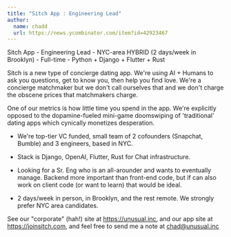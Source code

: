 ```yaml
---
title: "Sitch App : Engineering Lead"
author:
  name: chadd
  url: https://news.ycombinator.com/item?id=42923467
---
```

Sitch App - Engineering Lead - NYC-area HYBRID (2 days&#x2F;week in Brooklyn) - Full-time - Python + Django + Flutter + Rust

Sitch is a new type of concierge dating app. We&#x27;re using AI + Humans to ask you questions, get to know you, then help you find love. We&#x27;re a concierge matchmaker but we don&#x27;t call ourselves that and we don&#x27;t charge the obscene prices that matchmakers charge.

One of our metrics is how little time you spend in the app. We&#x27;re explicitly opposed to the dopamine-fueled mini-game doomswiping of &#x27;traditional&#x27; dating apps which cynically monetizes desperation.

* We&#x27;re top-tier VC funded, small team of 2 cofounders (Snapchat, Bumble) and 3 engineers, based in NYC.

* Stack is Django, OpenAI, Flutter, Rust for Chat infrastructure.

* Looking for a Sr. Eng who is an all-arounder and wants to eventually manage. Backend more important than front-end code, but if can also work on client code (or want to learn) that would be ideal.

* 2 days&#x2F;week in person, in Brooklyn, and the rest remote. We strongly prefer NYC area candidates.

See our &quot;corporate&quot; (hah!) site at <a href="https:&#x2F;&#x2F;unusual.inc" rel="nofollow">https:&#x2F;&#x2F;unusual.inc</a>, and our app site at <a href="https:&#x2F;&#x2F;joinsitch.com" rel="nofollow">https:&#x2F;&#x2F;joinsitch.com</a>, and feel free to send me a note at chad@unusual.inc
<JobApplication />
